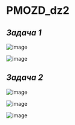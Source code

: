 # PMOZD_dz2

*Задача 1*
-
![image](https://github.com/nesladka/PMOZD_dz2/assets/147166345/6fada424-6834-4dc2-b00f-5533f802f365)

![image](https://github.com/nesladka/PMOZD_dz2/assets/147166345/03c6a99f-d241-4753-b821-b3a4e3b3a0d9)

*Задача 2*
-
![image](https://github.com/nesladka/PMOZD_dz2/assets/147166345/f521a591-3fef-49b6-9a83-71bf9cb17cc3)

![image](https://github.com/nesladka/PMOZD_dz2/assets/147166345/e5ebae70-8539-4cfa-8a2f-2f541a11e383)

![image](https://github.com/nesladka/PMOZD_dz2/assets/147166345/8d8b0a78-2370-4b7d-87ce-bedc7a093163)
